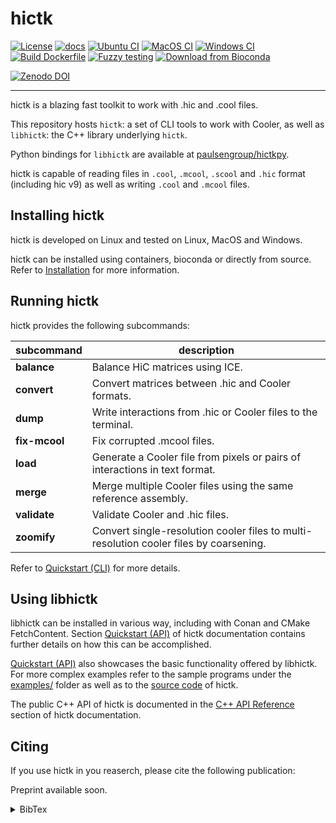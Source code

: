<!--
Copyright (C) 2023 Roberto Rossini <roberros@uio.no>

SPDX-License-Identifier: MIT
-->

# hictk

[![License](https://img.shields.io/badge/license-MIT-green)](./LICENSE)
[![docs](https://readthedocs.org/projects/hictk/badge/?version=latest)](https://hictk.readthedocs.io/en/latest/?badge=latest)
[![Ubuntu CI](https://github.com/paulsengroup/hictk/actions/workflows/ubuntu-ci.yml/badge.svg)](https://github.com/paulsengroup/hictk/actions/workflows/ubuntu-ci.yml)
[![MacOS CI](https://github.com/paulsengroup/hictk/actions/workflows/macos-ci.yml/badge.svg)](https://github.com/paulsengroup/hictk/actions/workflows/macos-ci.yml)
[![Windows CI](https://github.com/paulsengroup/hictk/actions/workflows/windows-ci.yml/badge.svg)](https://github.com/paulsengroup/hictk/actions/workflows/windows-ci.yml)
[![Build Dockerfile](https://github.com/paulsengroup/hictk/actions/workflows/build-dockerfile.yml/badge.svg)](https://github.com/paulsengroup/hictk/actions/workflows/build-dockerfile.yml)
[![Fuzzy testing](https://github.com/paulsengroup/hictk/actions/workflows/fuzzy-testing.yml/badge.svg)](https://github.com/paulsengroup/hictk/actions/workflows/fuzzy-testing.yml)
[![Download from Bioconda](https://img.shields.io/conda/vn/bioconda/hictk?label=bioconda&logo=Anaconda)](https://anaconda.org/bioconda/hictk)

[![Zenodo DOI](https://zenodo.org/badge/DOI/10.5281/zenodo.8214220.svg)](https://doi.org/10.5281/zenodo.8214220)

---

hictk is a blazing fast toolkit to work with .hic and .cool files.

This repository hosts `hictk`: a set of CLI tools to work with Cooler, as well as `libhictk`: the C++ library underlying `hictk`.

Python bindings for `libhictk` are available at [paulsengroup/hictkpy](https://github.com/paulsengroup/hictkpy).

hictk is capable of reading files in `.cool`, `.mcool`, `.scool` and `.hic` format (including hic v9) as well as writing `.cool` and `.mcool` files.

## Installing hictk

hictk is developed on Linux and tested on Linux, MacOS and Windows.

hictk can be installed using containers, bioconda or directly from source. Refer to [Installation](https://hictk.readthedocs.io/en/latest/installation.html) for more information.

## Running hictk

hictk provides the following subcommands:

| subcommand     | description                                                                            |
|----------------|----------------------------------------------------------------------------------------|
| __balance__    | Balance HiC matrices using ICE.                                                        |
| __convert__    | Convert matrices between .hic and Cooler formats.                                      |
| __dump__       | Write interactions from .hic or Cooler files to the terminal.                          |
| __fix-mcool__  | Fix corrupted .mcool files.                                                            |
| __load__       | Generate a Cooler file from pixels or pairs of interactions in text format.            |
| __merge__      | Merge multiple Cooler files using the same reference assembly.                         |
| __validate__   | Validate Cooler and .hic files.                                                        |
| __zoomify__    | Convert single-resolution cooler files to multi-resolution cooler files by coarsening. |

Refer to [Quickstart (CLI)](https://hictk.readthedocs.io/en/latest/quickstart_cli.html) for more details.

## Using libhictk

libhictk can be installed in various way, including with Conan and CMake FetchContent. Section [Quickstart (API)](https://hictk.readthedocs.io/en/latest/quickstart_api.html) of hictk documentation contains further details on how this can be accomplished.

[Quickstart (API)](https://hictk.readthedocs.io/en/latest/quickstart_api.html) also showcases the basic functionality offered by libhictk. For more complex examples refer to the sample programs under the [examples/](./examples/) folder as well as to the [source code](./src/hictk/) of hictk.

The public C++ API of hictk is documented in the [C++ API Reference](https://hictk.readthedocs.io/en/latest/cpp_api/index.html) section of hictk documentation.

## Citing

If you use hictk in you reaserch, please cite the following publication:

Preprint available soon.

<details>
<summary>BibTex</summary>

```bibtex
@misc{hictk,
author = {Roberto Rossini},
year = {2023},
note = {https://github.com/paulsengroup/hictk},
title = {hictk: blazing fast toolkit to work with .hic and .cool files}
}
```

</details>
